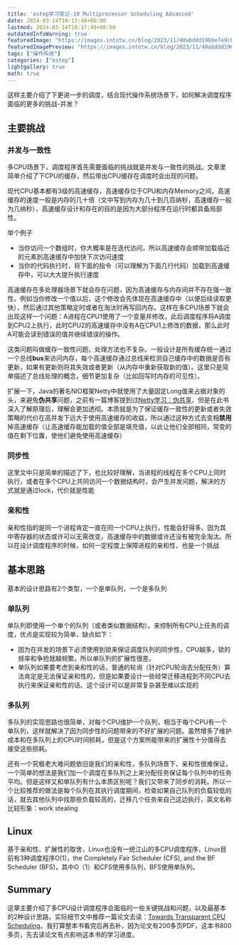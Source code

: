```yaml
---
title: 'ostep学习笔记-10 Multiprocessor Scheduling Advanced'
date: 2024-03-14T10:17:48+08:00
lastmod: 2024-03-14T10:17:48+08:00
outdatedInfoWarning: true
featuredImage: "https://images.intotw.cn/blog/2023/11/40abddd196be7e9cb79b83534d4983a4.webp"
featuredImagePreview: "https://images.intotw.cn/blog/2023/11/40abddd196be7e9cb79b83534d4983a4.webp"
tags: ["操作系统"]
categories: ["ostep"]
lightgallery: true
math: true
---
```


这样主要介绍了下更进一步的调度，结合现代操作系统场景下，如何解决调度程序面临的更多的挑战-并发？

## 主要挑战

### 并发与一致性

多CPU场景下，调度程序首先需要面临的挑战就是并发与一致性的挑战。文章里简单介绍了下CPU的缓存，然后带出CPU缓存在调度时会出现的问题。

现代CPU基本都有3级的高速缓存，高速缓存位于CPU和内存Memory之间，高速缓存的速度一般是内存的几十倍（文中写到内存为几十到几百纳秒，高速缓存一般为几纳秒），高速缓存设计和存在的目的是因为大部分程序在运行时都具备局部性。

举个例子

+ 当你访问一个数组时，你大概率是在迭代访问，所以高速缓存会顺带加载临近的元素到高速缓存中加快下次访问速度
+ 当你的代码执行时，将下面的指令（可以理解为下面几行代码）加载到高速缓存中，可以大大提升执行速度

高速缓存在多处理器场景下就会存在问题，因为高速缓存与内存间并不存在强一致性。例如当你修改一个值以后，这个修改会先体现在高速缓存中（以便后续读取更快），然后通过其他策略定时或者在淘汰时再写回内存。这样在多CPU场景下就会出现这样一个问题：A进程在CPU1使用了一个变量并修改，此后调度程序将A调度到CPU2上执行，此时CPU2的高速缓存中没有A在CPU1上修改的数据，那么此时A可能会读到错误的值并继续错误的操作。

这类问题叫做缓存一致性问题，处理方法也不复杂。一般设计是所有缓存统一通过一个总线**bus**来访问内存，每个高速缓存通过总线来检测自己缓存中的数据是否有更新，如果有更新则将其失效或者更新（从内存中重新获取新的值）。这里只是简单描述了总线处理的概念，细节更加复杂（比如回写时内存的可见性）。

扩展一下，Java的著名NIO框架Netty中就使用了大量固定Long值来占据对象的头，来避免**伪共享**问题，之前有一篇博客提到过[Netty学习：伪共享](https://intotw.cn/posts/netty-false-sharing/)，但是在此书深入了解原理后，理解会更加透彻。本质就是为了保证缓存一致性的更新或者失效策略的代价在高并发下远大于使用高速缓存的收益，所以通过这种方式去变相**禁用**掉高速缓存（让高速缓存能加载的值全部是填充值，以此让他们全部相同，常变的值在剩下位置，使他们避免使用高速缓存）

### 同步性

这里文中只是简单的描述了下，也比较好理解，当进程的线程在多个CPU上同时执行，或者在多个CPU上共同访问一个数据结构时，会产生并发问题，解决的方式就是通过lock，代价就是性能

### 亲和性

亲和性指的是同一个进程肯定一直在同一个CPU上执行，性能会好得多。因为其中寄存器的状态或许可以无需改变，高速缓存中的数据或许还没有被完全淘汰。所以在设计调度程序的时候，如何一定程度上保障进程的亲和性，也是一个挑战

## 基本思路

基本的设计思路有2个类型，一个是单队列，一个是多队列

### 单队列

单队列即使用一个单个的队列（或者类似数据结构）。来控制所有CPU上任务的调度，优点是实现较为简单，缺点如下：

+ 因为在并发的场景下必须使用到锁来保证调度队列的同步性，CPU越多，锁的频率和争抢就越频繁，所以单队列的扩展性很差。
+ 单队列如果要考虑到亲和性的话，普通的轮询（针对CPU轮询去分配任务）算法肯定是无法保证亲和性的，但是如果要设计一些经常迁移进程到不同CPU去执行来保证亲和性的话。这个设计可以是非常复杂甚至难以实现的

### 多队列

多队列的实现思路也很简单，对每个CPU维护一个队列，相当于每个CPU有一个单队列，这样就解决了因为同步性的问题带来的不好扩展的问题。虽然增多了维护成本和在多队列上的CPU时间损耗，但是这个方案所能带来的扩展性十分值得去接受这些损耗。

还有一个究极老大难问题依旧是我们的亲和性，多队列场景下，亲和性很难保证，一个简单的想法是我们加一个调度在多队列之上来分配任务保证每个队列中的任务平均。但是这样又和单队列有什么本质区别呢？我们又带来了同步的消耗。所以一个比较推荐的做法是每个队列在其执行调度期间，检查如果自己队列的负载较低的话，就去其他队列中找那些负载较高的，迁移几个任务来自己这边执行，英文名称比较形象：work stealing

## Linux

基于亲和性、扩展性的取舍，Linux也没有一统江山的多CPU调度程序，Linux目前有3种调度程序O(1)，the Completely Fair Scheduler (CFS), and the BF Scheduler (BFS)，其中O（1）和CFS使用多队列，BFS使用单队列。

## Summary

这章主要介绍了多CPU设计调度程序会面临的一些关键挑战和问题，以及最基本的2种设计思路，实际细节文中推荐一篇论文去读：[Towards Transparent CPU Scheduling](https://research.cs.wisc.edu/adsl/Publications/meehean-thesis11.pdf)。我打算整本书看完后再去补，因为论文有200多页PDF，这本书800多页，先去读论文有点影响这本书的学习进度。


